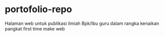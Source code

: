 # portofolio-repo

Halaman web untuk publikasi ilmiah Bpk/Ibu guru dalam rangka kenaikan pangkat
first time make web
